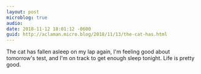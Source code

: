 ```yaml
---
layout: post
microblog: true
audio: 
date: 2018-11-12 18:01:12 -0600
guid: http://aclaman.micro.blog/2018/11/13/the-cat-has.html
---
```

The cat has fallen asleep on my lap again, I'm feeling good about tomorrow's test, and I'm on track to get enough sleep tonight. Life is pretty good.
